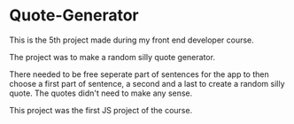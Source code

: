 # Quote-Generator

This is the 5th project made during my front end developer course.

The project was to make a random silly quote generator.

There needed to be free seperate part of sentences for the app to then choose a first part of sentence, a second and a last to create a random silly quote. The quotes didn't need to make any sense.

This project was the first JS project of the course.
